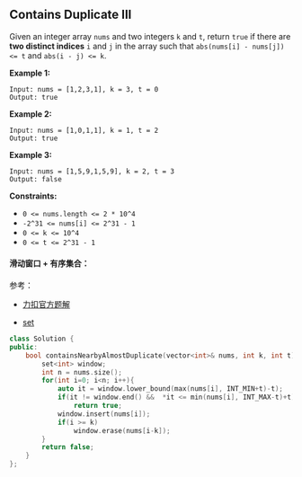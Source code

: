 ## Contains Duplicate III

Given an integer array `nums` and two integers `k` and `t`, return `true` if there are **two distinct indices** `i` and `j` in the array such that `abs(nums[i] - nums[j]) <= t` and `abs(i - j) <= k`.

**Example 1:**

```
Input: nums = [1,2,3,1], k = 3, t = 0
Output: true
```

**Example 2:**

```
Input: nums = [1,0,1,1], k = 1, t = 2
Output: true
```

**Example 3:**

```
Input: nums = [1,5,9,1,5,9], k = 2, t = 3
Output: false
```

**Constraints:**

- `0 <= nums.length <= 2 * 10^4`
- `-2^31 <= nums[i] <= 2^31 - 1`
- `0 <= k <= 10^4`
- `0 <= t <= 2^31 - 1`

#### 滑动窗口 + 有序集合：

参考：

- [力扣官方题解](https://leetcode-cn.com/problems/contains-duplicate-iii/solution/cun-zai-zhong-fu-yuan-su-iii-by-leetcode-bbkt/)

- [set](http://www.cplusplus.com/reference/set/set/)

```c++
class Solution {
public:
    bool containsNearbyAlmostDuplicate(vector<int>& nums, int k, int t) {
        set<int> window;
        int n = nums.size();
        for(int i=0; i<n; i++){
            auto it = window.lower_bound(max(nums[i], INT_MIN+t)-t);
            if(it != window.end() &&  *it <= min(nums[i], INT_MAX-t)+t)
                return true;
            window.insert(nums[i]);
            if(i >= k)
                window.erase(nums[i-k]);
        }
        return false;
    }
};
```

